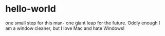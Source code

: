 # hello-world
one small step for this man- one giant leap for the future.
Oddly enough I am a window cleaner, but I love Mac and hate Windows! 
